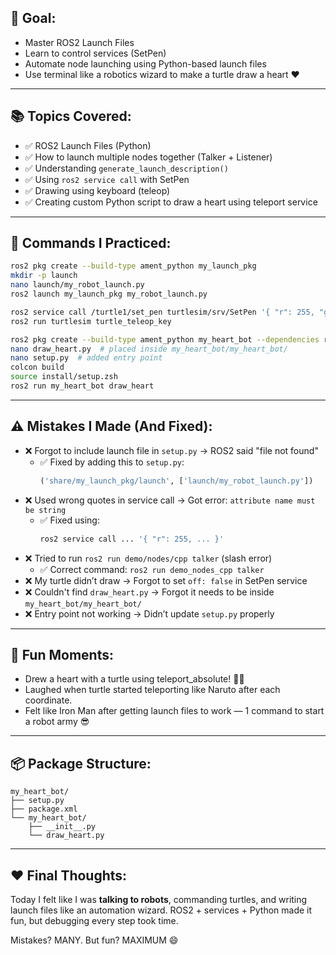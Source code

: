 ## 🚀 Goal:
- Master ROS2 Launch Files
- Learn to control services (SetPen)
- Automate node launching using Python-based launch files
- Use terminal like a robotics wizard to make a turtle draw a heart ❤️

---

## 📚 Topics Covered:
- ✅ ROS2 Launch Files (Python)
- ✅ How to launch multiple nodes together (Talker + Listener)
- ✅ Understanding `generate_launch_description()`
- ✅ Using `ros2 service call` with SetPen
- ✅ Drawing using keyboard (teleop)
- ✅ Creating custom Python script to draw a heart using teleport service

---

## 🤖 Commands I Practiced:
```bash
ros2 pkg create --build-type ament_python my_launch_pkg
mkdir -p launch
nano launch/my_robot_launch.py
ros2 launch my_launch_pkg my_robot_launch.py

ros2 service call /turtle1/set_pen turtlesim/srv/SetPen '{ "r": 255, "g": 0, "b": 0, "width": 5, "off": false }'
ros2 run turtlesim turtle_teleop_key

ros2 pkg create --build-type ament_python my_heart_bot --dependencies rclpy turtlesim
nano draw_heart.py  # placed inside my_heart_bot/my_heart_bot/
nano setup.py  # added entry point
colcon build
source install/setup.zsh
ros2 run my_heart_bot draw_heart
```

---

## ⚠️ Mistakes I Made (And Fixed):
- ❌ Forgot to include launch file in `setup.py` → ROS2 said "file not found"
  - ✅ Fixed by adding this to `setup.py`:
    ```python
    ('share/my_launch_pkg/launch', ['launch/my_robot_launch.py'])
    ```
- ❌ Used wrong quotes in service call → Got error: `attribute name must be string`
  - ✅ Fixed using:
    ```bash
    ros2 service call ... '{ "r": 255, ... }'
    ```
- ❌ Tried to run `ros2 run demo/nodes/cpp talker` (slash error)
  - ✅ Correct command: `ros2 run demo_nodes_cpp talker`
- ❌ My turtle didn’t draw → Forgot to set `off: false` in SetPen service
- ❌ Couldn't find `draw_heart.py` → Forgot it needs to be inside `my_heart_bot/my_heart_bot/`
- ❌ Entry point not working → Didn’t update `setup.py` properly

---

## 🎨 Fun Moments:
- Drew a heart with a turtle using teleport_absolute! 🐢💘
- Laughed when turtle started teleporting like Naruto after each coordinate.
- Felt like Iron Man after getting launch files to work — 1 command to start a robot army 😎

---

## 📦 Package Structure:
```
my_heart_bot/
├── setup.py
├── package.xml
└── my_heart_bot/
    ├── __init__.py
    └── draw_heart.py
```

---

## ❤️ Final Thoughts:
Today I felt like I was **talking to robots**, commanding turtles, and writing launch files like an automation wizard. ROS2 + services + Python made it fun, but debugging every step took time.

Mistakes? MANY. But fun? MAXIMUM 😄
